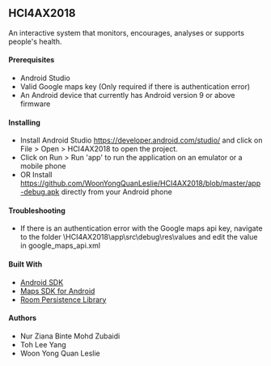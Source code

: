 ## HCI4AX2018

An interactive system that monitors, encourages, analyses or supports people's health.

#### Prerequisites
- Android Studio
- Valid Google maps key (Only required if there is authentication error)
- An Android device that currently has Android version 9 or above firmware

#### Installing

- Install Android Studio https://developer.android.com/studio/ and click on File > Open > HCI4AX2018 to open the project.
- Click on Run > Run 'app' to run the application on an emulator or a mobile phone
- OR Install https://github.com/WoonYongQuanLeslie/HCI4AX2018/blob/master/app-debug.apk directly from your Android phone

#### Troubleshooting
- If there is an authentication error with the Google maps api key, navigate to the folder \HCI4AX2018\app\src\debug\res\values and edit the value in google_maps_api.xml

#### Built With

* [Android SDK](https://developer.android.com/studio/)
* [Maps SDK for Android](https://developers.google.com/maps/documentation/android-sdk/intro)
* [Room Persistence Library](https://developer.android.com/topic/libraries/architecture/room)

#### Authors
- Nur Ziana Binte Mohd Zubaidi
- Toh Lee Yang
- Woon Yong Quan Leslie 

